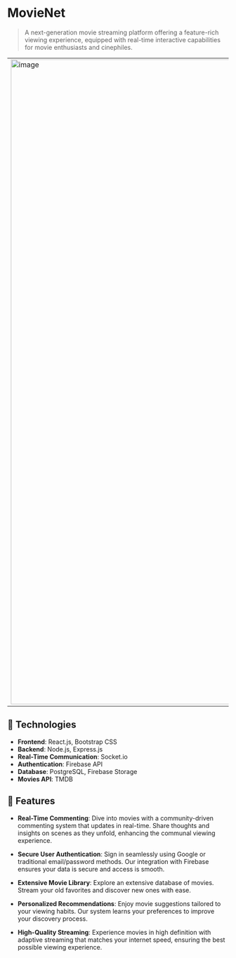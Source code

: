 # MovieNet

> A next-generation movie streaming platform offering a feature-rich viewing experience, equipped with real-time interactive capabilities for movie enthusiasts and cinephiles.

<table>
  <tr>
    <td>
      <img width="1469" alt="image" src="https://github.com/user-attachments/assets/b4aabed8-b238-484c-85d3-a1a3be6031ed">
    </td>
    <td>
      <img width="1411" alt="image" src="https://github.com/user-attachments/assets/cf971c99-df9f-4354-aa43-93f4389511d6">
    </td>
  </tr>
</table>

## 💾 Technologies

- **Frontend**: React.js, Bootstrap CSS
- **Backend**: Node.js, Express.js
- **Real-Time Communication**: Socket.io
- **Authentication**: Firebase API
- **Database**: PostgreSQL, Firebase Storage
- **Movies API**: TMDB

## 🌟 Features

- **Real-Time Commenting**: Dive into movies with a community-driven commenting system that updates in real-time. Share thoughts and insights on scenes as they unfold, enhancing the communal viewing experience.

- **Secure User Authentication**: Sign in seamlessly using Google or traditional email/password methods. Our integration with Firebase ensures your data is secure and access is smooth.

- **Extensive Movie Library**: Explore an extensive database of movies. Stream your old favorites and discover new ones with ease.

- **Personalized Recommendations**: Enjoy movie suggestions tailored to your viewing habits. Our system learns your preferences to improve your discovery process.

- **High-Quality Streaming**: Experience movies in high definition with adaptive streaming that matches your internet speed, ensuring the best possible viewing experience.

